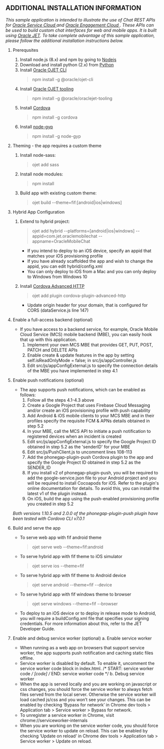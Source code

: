 ADDITIONAL INSTALLATION INFORMATION
-----------------------------------

*This sample application is intended to illustrate the use of Chat REST APIs for [Oracle Service Cloud ](https://docs.oracle.com/en/cloud/saas/service/19a/cxscc/toc.htm) and [Oracle Engagement Cloud ](https://docs.oracle.com/en/cloud/saas/engagement/19a/facoe/index.html). These APIs can be used to build custom chat interfaces for web and mobile apps. It is built using [Oracle JET](https://www.oracle.com/webfolder/technetwork/jet/index.html). To take complete advantage of this sample application, please follow the additional installation instructions below.*

1. Prerequsites  
    1.  Install node.js (8.x) and npm by going to [Nodejs](https://nodejs.org/en/)
    1.  Download and install python (2.x) from [Python](https://www.python.org/)
    1.  Install [Oracle OJET CLI](https://www.oracle.com/webfolder/technetwork/jet/index.html)
        >npm install -g @oracle/ojet-cli
    1.  Install [Oracle OJET tooling](https://www.oracle.com/webfolder/technetwork/jet/index.html)
        >npm install -g @oracle/oraclejet-tooling
    1.  Install [Cordova](https://cordova.apache.org/) 
        >npm install -g cordova
    1.  Install [node-gyp](https://github.com/nodejs/node-gyp)
        >npm install -g node-gyp 
2. Theming - the app requires a custom theme
    1. Install node-sass:
        >ojet add sass
    1. Install node modules:
        >npm install
    1. Build app with existing custom theme:
        >ojet build --theme=fif:[android|ios|windows]
3. Hybrid App Configuration
    1. Extend to hybrid project:
        > ojet add hybrid --platforms=[android|ios|windows] --appid=com.jet.oraclemobilechat --appname=OracleMobileChat
        * If you intend to deploy to an iOS device, specify an appid that matches your iOS provisioning profile
        * If you have already scaffolded the app and wish to change the appid, you can edit hybrid/config.xml
        * You can only deploy to iOS from a Mac and you can only deploy to Windows from Windows 10

    2. Install [Cordova Advanced HTTP](https://www.npmjs.com/package/cordova-plugin-advanced-http)
        >ojet add plugin cordova-plugin-advanced-http
        * Update origin header for your domain, that is configured for CORS (dataService.js line 147)

4. Enable a full-access backend (optional)
    * If you have access to a backend service, for example, Oracle Mobile Cloud Service (MCS) mobile backend (MBE), you can easily hook that up with this application.
      1. Implement your own MCS MBE that provides GET, PUT, POST, PATCH and DELETE APIs
      1. Enable create & update features in the app by setting self.isReadOnlyMode = false; in src/js/appController.js
      1. Edit src/js/appConfigExternal.js to specify the connection details of the MBE you have implemented in step 4.1

5. Enable push notifications (optional)
    * The app supports push notifications, which can be enabled as follows:
      1. Follow all the steps 4.1-4.3 above
      2. Create a Google Project that uses Firebase Cloud Messaging and/or create an iOS provisioning profile with push capability
      3. Add Android & iOS mobile clients to your MCS MBE and in their profiles specify the requisite FCM & APNs details obtained in step 5.2
      4. In your MBE, call the MCS API to initiate a push notification to registered devices when an incident is created
      5. Edit src/js/appConfigExternal.js to specify the Google Project ID obtained in step 5.2 as the 'senderID' for your MBE
      6. Edit src/js/PushClient.js to uncomment lines 108-113
      7. Add the phonegap-plugin-push Cordova plugin to the app and specify the Google Project ID obtained in step 5.2 as the SENDER_ID
      8. If you install v2 of phonegap-plugin-push, you will be required to add the google-service.json file to your Android project and you will be required to install Cocoapods for iOS.
        Refer to the plugin's online documentation for details.  To avoid this, you can install the latest v1 of the plugin instead.
      9. On iOS, build the app using the push-enabled provisioning profile you created in step 5.2

    *Both versions 1.10.5 and 2.0.0 of the phonegap-plugin-push plugin have been tested with Cordova CLI v7.0.1*

6. Build and serve the app
    * To serve web app with fif android theme
      >ojet serve web --theme=fif:android
    * To serve hybrid app with fif theme to iOS simulator
      >ojet serve ios --theme=fif
    * To serve hybrid app with fif theme to Android device
      >ojet serve android --theme=fif --device
    * To serve hybrid app with fif windows theme to browser
      >ojet serve windows --theme=fif --browser
    * To deploy to an iOS device or to deploy in release mode to Android, you will require a buildConfig.xml file that specifies
      your signing credentials.  For more information about this, refer to the JET Developer Guide.

7. Enable and debug service worker (optional)
  a. Enable service worker
    * When running as a web app on browsers that support service worker, the app supports push notification and caching static files offline.
    * Service worker is disabled by default. To enable it, uncomment the service worker code block in index.html.
      /* START: service worker code */
      [code]
      /* END: service worker code */
  b. Debug service worker
    * When the app is served locally and you are working on javascript or css changes, you should force the service worker to always fetch files served from the local server. Otherwise the service worker will load cached js/css and you won’t see your changes. This can be enabled by checking ‘Bypass for network’ in Chrome dev tools > Application tab > Service worker > Bypass for network.
    * To unregister a service worker in Chrome, visit chrome://serviceworker-internals
    * When you are working on the service worker code, you should force the service worker to update on reload. This can be enabled by checking ‘Update on reload’ in Chrome dev tools > Application tab > Service worker > Update on reload.
